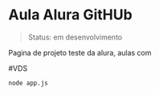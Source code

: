 
<h1> Aula Alura GitHUb</h1>

> Status: em desenvolvimento

Pagina de projeto teste da alura, aulas com 

#VDS

```
node app.js
```
